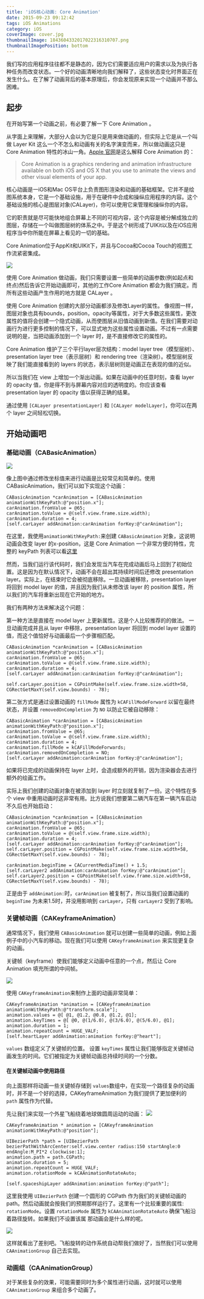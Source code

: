 ```yaml
---
title: 'iOS核心动画: Core Animation'
date: 2015-09-23 09:12:42
tags: iOS Animations
category: iOS
coverImage: cover.jpg
thumbnailImage: 1843604332017022316310707.png
thumbnailImagePosition: bottom
---
```

我们写的应用程序往往都不是静态的，因为它们需要适应用户的需求以及为执行各种任务而改变状态。一个好的动画清晰地向我们解释了，这些状态变化时界面正在发生什么。在了解了动画背后的基本原理后，你会发现原来实现一个动画并不那么困难。

<!--more-->

## 起步
在开始写第一个动画之前，有必要了解一下 Core Animation 。

从字面上来理解，大部分人会以为它是只是用来做动画的，但实际上它是从一个叫做 Layer Kit 这么一个不怎么和动画有关的名字演变而来，所以做动画这只是 Core Animation 特性的冰山一角。[Apple 官网](https://developer.apple.com/library/content/documentation/Cocoa/Conceptual/CoreAnimation_guide/Introduction/Introduction.html)是这么解释 Core Animation 的：
>Core Animation is a graphics rendering and animation infrastructure available on both iOS and OS X that you use to animate the views and other visual elements of your app.

核心动画是一iOS和Mac OS平台上负责图形渲染和动画的基础框架。它并不是绘图系统本身，它是一个基础设施，用于在硬件中合成和操纵应用程序的内容。这个基础设施的核心是图层对象(CALayer)，你可以使用它来管理和操纵你的内容。

它的职责就是尽可能快地组合屏幕上不同的可视内容，这个内容是被分解成独立的图层，存储在一个叫做图层树的体系之中。于是这个树形成了UIKit以及在iOS应用程序当中你所能在屏幕上看见的一切的基础。

Core Animation位于AppKit和UIKit下，并且与Cocoa和Cocoa Touch的视图工作流紧密集成。

![](https://developer.apple.com/library/content/documentation/Cocoa/Conceptual/CoreAnimation_guide/Art/ca_architecture_2x.png)

使用 Core Animation 做动画，我们只需要设置一些简单的动画参数(例如起点和终点)然后告诉它开始动画即可，其他的工作Core Animation 都会为我们搞定。而所有这些动画产生作用的地方就是 CALayer 。

使用 Core Animation 创建的大部分动画都涉及修改Layer的属性。 像视图一样，图层对象也具有bounds，position，opacity等属性，对于大多数这些属性，更改属性的值将会创建一个隐式动画，从而使图层从旧值动画到新值。在我们需要对动画行为进行更多控制的情况下，可以显式地为这些属性设置动画。不过有一点需要说明的是，当把动画添加到一个 layer 时，是不直接修改它的属性的。

Core Animation 维护了三个平行layer层次结构：model layer tree（模型层树）、presentation layer tree（表示层树）和 rendering tree（渲染树）。模型层树反映了我们能直接看到的 layers 的状态，表示层树则是动画正在表现的值的近似。

所以当我们在 view 上增加一个渐出动画。如果在动画中的任意时刻，查看 layer 的 opacity 值，你是得不到与屏幕内容对应的透明度的。你应该查看 presentation layer 的 opacity 值以获得正确的结果。

通过使用 `[CALayer presentationLayer]` 和 `[CALayer modelLayer]`，你可以在两个 layer 之间轻松切换。


## 开始动画吧
### 基础动画（CABasicAnimation）
![](https://cdn.jsdelivr.net/gh/hujewelz/CDN-for-myblog/images/coreanimation/car.gif)

像上图中通过修改坐标值来进行动画是比较常见和简单的。使用 CABasicAnimation，我们可以如下实现这个动画：

```objc
CABasicAnimation *carAnimation = [CABasicAnimation animationWithKeyPath:@"position.x"];
carAnimation.fromValue = @65;
carAnimation.toValue = @(self.view.frame.size.width);
carAnimation.duration = 4;
[self.carLayer addAnimation:carAnimation forKey:@"carAnimation"];
```

在这里，我使用`animationWithKeyPath:`来创建 `CABasicAnimation` 对象，这说明动画会改变 layer 的x-position，这是 Core Animation 一个非常方便的特性，完整的 keyPath 列表可以看[这里](https://developer.apple.com/library/content/documentation/Cocoa/Conceptual/CoreAnimation_guide/Key-ValueCodingExtensions/Key-ValueCodingExtensions.html)

然而，当我们运行该代码时，我们会发现当汽车在完成动画后马上回到了初始位置。这是因为在默认情况下，动画不会在超出其持续时间后还修改 presentation layer。实际上，在结束时它会被彻底移除。一旦动画被移除，presentation layer 将回到 model layer 的值，并且因为我们从未修改该 layer 的 position 属性，所以我们的汽车将重新出现在它开始的地方。

我们有两种方法来解决这个问题：

第一种方法是直接在 model layer 上更新属性。这是个人比较推荐的的做法。
一旦动画完成并且从 layer 中移除，presentation layer 将回到 model layer 设置的值，而这个值恰好与动画最后一个步骤相匹配。

```objc
CABasicAnimation *carAnimation = [CABasicAnimation animationWithKeyPath:@"position.x"];
carAnimation.fromValue = @65;
carAnimation.toValue = @(self.view.frame.size.width);
carAnimation.duration = 4;
[self.carLayer addAnimation:carAnimation forKey:@"carAnimation"];
  
self.carLayer.position = CGPointMake(self.view.frame.size.width+58, CGRectGetMaxY(self.view.bounds) - 78);
```

第二张方式是通过设置动画的 `fillMode` 属性为 `kCAFillModeForward` 以留在最终状态，并设置 `removedOnCompletion` 为 `NO` 以防止它被自动移除：

```objc
CABasicAnimation *carAnimation = [CABasicAnimation animationWithKeyPath:@"position.x"];
carAnimation.fromValue = @65;
carAnimation.toValue = @(self.view.frame.size.width);
carAnimation.duration = 4;
carAnimation.fillMode = kCAFillModeForwards;
carAnimation.removedOnCompletion = NO;
[self.carLayer addAnimation:carAnimation forKey:@"carAnimation"];
```

如果将已完成的动画保持在 layer 上时，会造成额外的开销，因为渲染器会去进行额外的绘画工作。

实际上我们创建的动画对象在被添加到 layer 时立刻就复制了一份。这个特性在多个 view 中重用动画时这非常有用。比方说我们想要第二辆汽车在第一辆汽车启动不久后也开始启动：

```objc
CABasicAnimation *carAnimation = [CABasicAnimation animationWithKeyPath:@"position.x"];
carAnimation.fromValue = @65;
carAnimation.toValue = @(self.view.frame.size.width);
carAnimation.duration = 4;
[self.carLayer addAnimation:carAnimation forKey:@"carAnimation"];
self.carLayer.position = CGPointMake(self.view.frame.size.width+58, CGRectGetMaxY(self.view.bounds) - 78);
  
carAnimation.beginTime = CACurrentMediaTime() + 1.5;
[self.carLayer2 addAnimation:carAnimation forKey:@"carAnimation"];
self.carLayer2.position = CGPointMake(self.view.frame.size.width+58, CGRectGetMaxY(self.view.bounds) - 78);
```
正是由于 `addAnimation:`时，`carAnimation` 被复制了，所以当我们设置动画的 `beginTime` 为未来1.5时，并没用影响到 `carLayer`，只有 `carLayer2` 受到了影响。

### 关键帧动画（CAKeyframeAnimation）
通常情况下，我们使用 `CABasicAnimation` 就可以创建一些简单的动画，例如上面例子中的小汽车的移动。现在我们可以使用 `CAKeyframeAnimation` 来实现更复杂的动画。

关键帧（keyframe）使我们能够定义动画中任意的一个点，然后让 Core Animation 填充所谓的中间帧。

![](https://cdn.jsdelivr.net/gh/hujewelz/CDN-for-myblog/images/coreanimation/18436043320170223145213034.gif)

使用 `CAKeyframeAnimation`来制作上面的动画非常简单：

```objc
CAKeyframeAnimation *animation = [CAKeyframeAnimation animationWithKeyPath:@"transform.scale"];
animation.values = @[ @1, @1.2, @0.8, @1.2, @1];
animation.keyTimes = @[ @0, @(1/6.0), @(3/6.0), @(5/6.0), @1];
animation.duration = 1;
animation.repeatCount = HUGE_VALF;
[self.heartLayer addAnimation:animation forKey:@"heart"];
```

`values` 数组定义了关键帧的位置。
设置 `keyTimes` 属性让我们能够指定关键帧动画发生的时间。它们被指定为关键帧动画总持续时间的一个分数。

#### 在关键帧动画中使用路径
向上面那样将动画一些关键帧存储到 `values`数组中，在实现一个路径复杂的动画时，并不是一个好的选择，CAKeyframeAnimation 为我们提供了更加便利的 `path` 属性作为代替。

先让我们来实现一个外星飞船绕着地球做圆周运动的动画：
![](https://cdn.jsdelivr.net/gh/hujewelz/CDN-for-myblog/images/coreanimation/18436043320170223160215019.gif)

```objc
CAKeyframeAnimation * animation = [CAKeyframeAnimation animationWithKeyPath:@"position"];
  
UIBezierPath *path = [UIBezierPath bezierPathWithArcCenter:self.view.center radius:150 startAngle:0 endAngle:M_PI*2 clockwise:1];
animation.path = path.CGPath;
animation.duration = 5;
animation.repeatCount = HUGE_VALF;
animation.rotationMode = kCAAnimationRotateAuto;

[self.spaceshipLayer addAnimation:animation forKey:@"path"];
```

这里我使用 `UIBezierPath` 创建一个圆形的 CGPath 作为我们的关键帧动画的 path。然后动画就会按我们的预期那样运行了。这里有一个比较重要的属性: `rotationMode`。设置 `rotationMode` 属性为 `kCAAnimationRotateAuto` 确保飞船沿着路径旋转。如果我们不设置该属 那动画会是什么样的呢。

![](https://cdn.jsdelivr.net/gh/hujewelz/CDN-for-myblog/images/coreanimation/18436043320170223160237065.gif)

这样就看出了差别吧。飞船旋转的动作系统自动帮我们做好了，当然我们可以使用 `CAAnimationGroup` 自己去实现。

### 动画组（CAAnimationGroup）

对于某些复杂的效果，可能需要同时为多个属性进行动画，这时就可以使用 `CAAnimationGroup` 来组合多个动画了。



